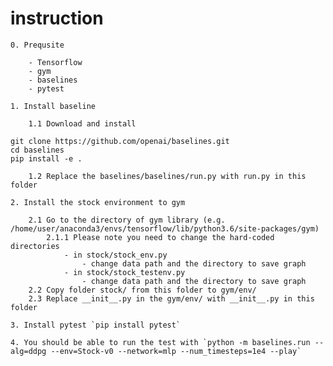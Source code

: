 # instruction

    0. Prequsite

        - Tensorflow
        - gym
        - baselines
        - pytest

    1. Install baseline 

        1.1 Download and install
```
git clone https://github.com/openai/baselines.git
cd baselines
pip install -e .
```
        1.2 Replace the baselines/baselines/run.py with run.py in this folder

    2. Install the stock environment to gym
    
        2.1 Go to the directory of gym library (e.g. /home/user/anaconda3/envs/tensorflow/lib/python3.6/site-packages/gym)
            2.1.1 Please note you need to change the hard-coded directories 
                - in stock/stock_env.py 
                    - change data path and the directory to save graph
                - in stock/stock_testenv.py
                    - change data path and the directory to save graph
        2.2 Copy folder stock/ from this folder to gym/env/
        2.3 Replace __init__.py in the gym/env/ with __init__.py in this folder

    3. Install pytest `pip install pytest`

    4. You should be able to run the test with `python -m baselines.run --alg=ddpg --env=Stock-v0 --network=mlp --num_timesteps=1e4 --play`
